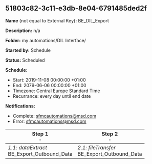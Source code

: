 ## 51803c82-3c11-e3db-8e04-6791485ded2f

**Name** (not equal to External Key)**:** BE_DIL_Export

**Description:** n/a

**Folder:** my automations/DIL Interface/

**Started by:** Schedule

**Status:** Scheduled

**Schedule:**

* Start: 2019-11-08 00:00:00 +01:00
* End: 2079-06-06 00:00:00 +01:00
* Timezone: Central Europe Standard Time
* Recurrance: every day until end date

**Notifications:**

* Complete: sfmcautomations@msd.com
* Error: sfmcautomations@msd.com

| Step 1<br>_<small>-</small>_ | Step 2<br>_<small>-</small>_ |
| --- | --- |
| _1.1: dataExtract_<br>BE_Export_Outbound_Data | _2.1: fileTransfer_<br>BE_Export_Outbound_Data |
